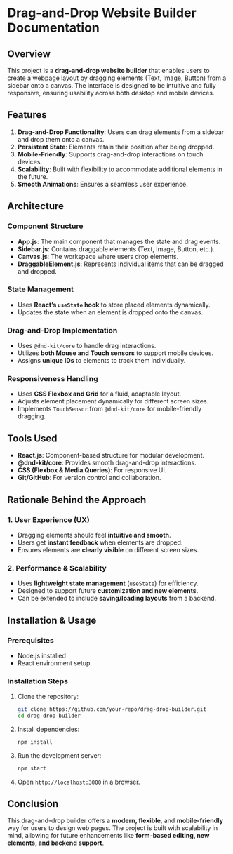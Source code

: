# Drag-and-Drop Website Builder Documentation

## Overview

This project is a **drag-and-drop website builder** that enables users to create a webpage layout by dragging elements (Text, Image, Button) from a sidebar onto a canvas. The interface is designed to be intuitive and fully responsive, ensuring usability across both desktop and mobile devices.

## Features

1. **Drag-and-Drop Functionality**: Users can drag elements from a sidebar and drop them onto a canvas.
2. **Persistent State**: Elements retain their position after being dropped.
3. **Mobile-Friendly**: Supports drag-and-drop interactions on touch devices.
4. **Scalability**: Built with flexibility to accommodate additional elements in the future.
5. **Smooth Animations**: Ensures a seamless user experience.

## Architecture

### **Component Structure**

- **App.js**: The main component that manages the state and drag events.
- **Sidebar.js**: Contains draggable elements (Text, Image, Button, etc.).
- **Canvas.js**: The workspace where users drop elements.
- **DraggableElement.js**: Represents individual items that can be dragged and dropped.

### **State Management**

- Uses **React’s `useState` hook** to store placed elements dynamically.
- Updates the state when an element is dropped onto the canvas.

### **Drag-and-Drop Implementation**

- Uses `@dnd-kit/core` to handle drag interactions.
- Utilizes **both Mouse and Touch sensors** to support mobile devices.
- Assigns **unique IDs** to elements to track them individually.

### **Responsiveness Handling**

- Uses **CSS Flexbox and Grid** for a fluid, adaptable layout.
- Adjusts element placement dynamically for different screen sizes.
- Implements `TouchSensor` from `@dnd-kit/core` for mobile-friendly dragging.

## Tools Used

- **React.js**: Component-based structure for modular development.
- **@dnd-kit/core**: Provides smooth drag-and-drop interactions.
- **CSS (Flexbox & Media Queries)**: For responsive UI.
- **Git/GitHub**: For version control and collaboration.

## Rationale Behind the Approach

### **1. User Experience (UX)**

- Dragging elements should feel **intuitive and smooth**.
- Users get **instant feedback** when elements are dropped.
- Ensures elements are **clearly visible** on different screen sizes.

### **2. Performance & Scalability**

- Uses **lightweight state management** (`useState`) for efficiency.
- Designed to support future **customization and new elements**.
- Can be extended to include **saving/loading layouts** from a backend.

## Installation & Usage

### **Prerequisites**

- Node.js installed
- React environment setup

### **Installation Steps**

1. Clone the repository:
   ```sh
   git clone https://github.com/your-repo/drag-drop-builder.git
   cd drag-drop-builder
   ```
2. Install dependencies:
   ```sh
   npm install
   ```
3. Run the development server:
   ```sh
   npm start
   ```
4. Open `http://localhost:3000` in a browser.

## Conclusion

This drag-and-drop builder offers a **modern, flexible**, and **mobile-friendly** way for users to design web pages. The project is built with scalability in mind, allowing for future enhancements like **form-based editing, new elements, and backend support**.
